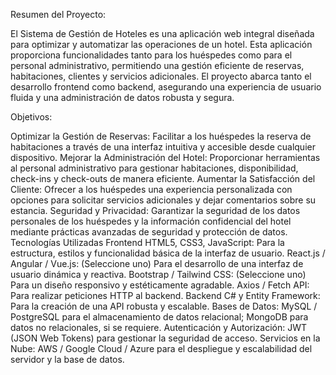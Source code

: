 Resumen del Proyecto:

El Sistema de Gestión de Hoteles es una aplicación web integral diseñada para optimizar y automatizar las operaciones de un hotel. Esta aplicación proporciona funcionalidades tanto para los huéspedes como para el personal administrativo, permitiendo una gestión eficiente de reservas, habitaciones, clientes y servicios adicionales. El proyecto abarca tanto el desarrollo frontend como backend, asegurando una experiencia de usuario fluida y una administración de datos robusta y segura.

Objetivos:

Optimizar la Gestión de Reservas: Facilitar a los huéspedes la reserva de habitaciones a través de una interfaz intuitiva y accesible desde cualquier dispositivo.
Mejorar la Administración del Hotel: Proporcionar herramientas al personal administrativo para gestionar habitaciones, disponibilidad, check-ins y check-outs de manera eficiente.
Aumentar la Satisfacción del Cliente: Ofrecer a los huéspedes una experiencia personalizada con opciones para solicitar servicios adicionales y dejar comentarios sobre su estancia.
Seguridad y Privacidad: Garantizar la seguridad de los datos personales de los huéspedes y la información confidencial del hotel mediante prácticas avanzadas de seguridad y protección de datos.
Tecnologías Utilizadas
Frontend
HTML5, CSS3, JavaScript: Para la estructura, estilos y funcionalidad básica de la interfaz de usuario.
React.js / Angular / Vue.js: (Seleccione uno) Para el desarrollo de una interfaz de usuario dinámica y reactiva.
Bootstrap / Tailwind CSS: (Seleccione uno) Para un diseño responsivo y estéticamente agradable.
Axios / Fetch API: Para realizar peticiones HTTP al backend.
Backend
C# y Entity Framework: Para la creación de una API robusta y escalable.
Bases de Datos: MySQL / PostgreSQL para el almacenamiento de datos relacional; MongoDB para datos no relacionales, si se requiere.
Autenticación y Autorización: JWT (JSON Web Tokens) para gestionar la seguridad de acceso.
Servicios en la Nube: AWS / Google Cloud / Azure para el despliegue y escalabilidad del servidor y la base de datos.

